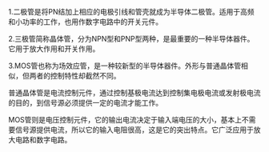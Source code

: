 1.二极管是将PN结加上相应的电极引线和管壳就成为半导体二极管。适用于高频和小功率的工作，也用作数字电路中的开关元件。

2.三极管简称晶体管，分为NPN型和PNP型两种，是最重要的一种半导体器件。它用于放大作用和开关作用。

3.MOS管也称为场效应管，是一种较新型的半导体器件。外形与普通晶体管相似，但两者的控制特性却截然不同。

普通晶体管是电流控制元件，通过控制基极电流达到控制集电极电流或发射极电流的目的，到信号源必须提供一定的电流才能工作。

MOS管则是电压控制元件，它的输出电流决定于输入端电压的大小，基本上不需要信号源提供电流，所以它的输入电阻很高，这是它的突出特点。它广泛应用于放大电路和数字电路。